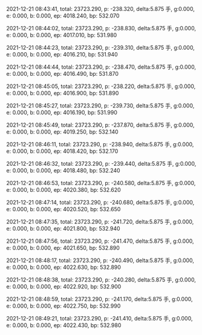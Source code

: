 2021-12-21 08:43:41, total: 23723.290, p: -238.320, delta:5.875 手, g:0.000, e: 0.000, b: 0.000, ep: 4018.240, bp: 532.070

2021-12-21 08:44:02, total: 23723.290, p: -238.830, delta:5.875 手, g:0.000, e: 0.000, b: 0.000, ep: 4017.010, bp: 531.980

2021-12-21 08:44:23, total: 23723.290, p: -239.310, delta:5.875 手, g:0.000, e: 0.000, b: 0.000, ep: 4016.210, bp: 531.940

2021-12-21 08:44:44, total: 23723.290, p: -238.470, delta:5.875 手, g:0.000, e: 0.000, b: 0.000, ep: 4016.490, bp: 531.870

2021-12-21 08:45:05, total: 23723.290, p: -238.220, delta:5.875 手, g:0.000, e: 0.000, b: 0.000, ep: 4016.900, bp: 531.890

2021-12-21 08:45:27, total: 23723.290, p: -239.730, delta:5.875 手, g:0.000, e: 0.000, b: 0.000, ep: 4016.190, bp: 531.990

2021-12-21 08:45:49, total: 23723.290, p: -237.870, delta:5.875 手, g:0.000, e: 0.000, b: 0.000, ep: 4019.250, bp: 532.140

2021-12-21 08:46:11, total: 23723.290, p: -238.940, delta:5.875 手, g:0.000, e: 0.000, b: 0.000, ep: 4018.420, bp: 532.170

2021-12-21 08:46:32, total: 23723.290, p: -239.440, delta:5.875 手, g:0.000, e: 0.000, b: 0.000, ep: 4018.480, bp: 532.240

2021-12-21 08:46:53, total: 23723.290, p: -240.580, delta:5.875 手, g:0.000, e: 0.000, b: 0.000, ep: 4020.380, bp: 532.620

2021-12-21 08:47:14, total: 23723.290, p: -240.680, delta:5.875 手, g:0.000, e: 0.000, b: 0.000, ep: 4020.520, bp: 532.650

2021-12-21 08:47:35, total: 23723.290, p: -241.720, delta:5.875 手, g:0.000, e: 0.000, b: 0.000, ep: 4021.800, bp: 532.940

2021-12-21 08:47:56, total: 23723.290, p: -241.470, delta:5.875 手, g:0.000, e: 0.000, b: 0.000, ep: 4021.650, bp: 532.890

2021-12-21 08:48:17, total: 23723.290, p: -240.490, delta:5.875 手, g:0.000, e: 0.000, b: 0.000, ep: 4022.630, bp: 532.890

2021-12-21 08:48:38, total: 23723.290, p: -240.280, delta:5.875 手, g:0.000, e: 0.000, b: 0.000, ep: 4022.920, bp: 532.900

2021-12-21 08:48:59, total: 23723.290, p: -241.170, delta:5.875 手, g:0.000, e: 0.000, b: 0.000, ep: 4022.750, bp: 532.990

2021-12-21 08:49:21, total: 23723.290, p: -241.410, delta:5.875 手, g:0.000, e: 0.000, b: 0.000, ep: 4022.430, bp: 532.980